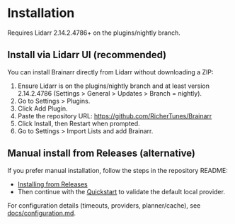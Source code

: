 # Installation

Requires Lidarr 2.14.2.4786+ on the plugins/nightly branch.

## Install via Lidarr UI (recommended)

You can install Brainarr directly from Lidarr without downloading a ZIP:

1. Ensure Lidarr is on the plugins/nightly branch and at least version 2.14.2.4786 (Settings > General > Updates > Branch = nightly).
2. Go to Settings > Plugins.
3. Click Add Plugin.
4. Paste the repository URL: <https://github.com/RicherTunes/Brainarr>
5. Click Install, then Restart when prompted.
6. Go to Settings > Import Lists and add Brainarr.

## Manual install from Releases (alternative)

If you prefer manual installation, follow the steps in the repository README:

- [Installing from Releases](../README.md#installing-from-releases)
- Then continue with the [Quickstart](../README.md#quickstart) to validate the default local provider.

For configuration details (timeouts, providers, planner/cache), see [docs/configuration.md](../docs/configuration.md).
